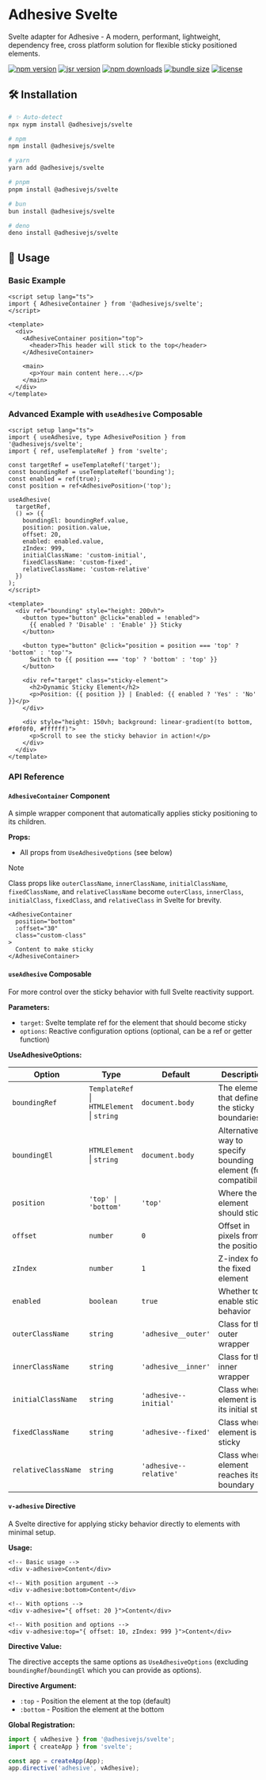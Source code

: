 # Adhesive Svelte

Svelte adapter for Adhesive - A modern, performant, lightweight, dependency free, cross platform solution for flexible sticky positioned elements.

[![npm version](https://img.shields.io/npm/v/@adhesivejs/svelte?color=4c207d)](https://npmjs.com/package/@adhesivejs/svelte)
[![jsr version](https://img.shields.io/jsr/v/@adhesivejs/svelte?color=4c207d)](https://jsr.io/@adhesivejs/svelte)
[![npm downloads](https://img.shields.io/npm/dm/@adhesivejs/svelte?color=4c207d)](https://npm.chart.dev/@adhesivejs/svelte)
[![bundle size](https://img.shields.io/bundlephobia/minzip/@adhesivejs/svelte?color=4c207d)](https://bundlephobia.com/package/@adhesivejs/svelte)
[![license](https://img.shields.io/github/license/adhesivejs/adhesive?color=4c207d)](https://github.com/adhesivejs/adhesive/blob/main/LICENSE)

## 🛠️ Installation

```sh
# ✨ Auto-detect
npx nypm install @adhesivejs/svelte

# npm
npm install @adhesivejs/svelte

# yarn
yarn add @adhesivejs/svelte

# pnpm
pnpm install @adhesivejs/svelte

# bun
bun install @adhesivejs/svelte

# deno
deno install @adhesivejs/svelte
```

## 🎨 Usage

### Basic Example

```svelte
<script setup lang="ts">
import { AdhesiveContainer } from '@adhesivejs/svelte';
</script>

<template>
  <div>
    <AdhesiveContainer position="top">
      <header>This header will stick to the top</header>
    </AdhesiveContainer>

    <main>
      <p>Your main content here...</p>
    </main>
  </div>
</template>
```

### Advanced Example with `useAdhesive` Composable

```svelte
<script setup lang="ts">
import { useAdhesive, type AdhesivePosition } from '@adhesivejs/svelte';
import { ref, useTemplateRef } from 'svelte';

const targetRef = useTemplateRef('target');
const boundingRef = useTemplateRef('bounding');
const enabled = ref(true);
const position = ref<AdhesivePosition>('top');

useAdhesive(
  targetRef,
  () => ({
    boundingEl: boundingRef.value,
    position: position.value,
    offset: 20,
    enabled: enabled.value,
    zIndex: 999,
    initialClassName: 'custom-initial',
    fixedClassName: 'custom-fixed',
    relativeClassName: 'custom-relative'
  })
);
</script>

<template>
  <div ref="bounding" style="height: 200vh">
    <button type="button" @click="enabled = !enabled">
      {{ enabled ? 'Disable' : 'Enable' }} Sticky
    </button>

    <button type="button" @click="position = position === 'top' ? 'bottom' : 'top'">
      Switch to {{ position === 'top' ? 'bottom' : 'top' }}
    </button>

    <div ref="target" class="sticky-element">
      <h2>Dynamic Sticky Element</h2>
      <p>Position: {{ position }} | Enabled: {{ enabled ? 'Yes' : 'No' }}</p>
    </div>

    <div style="height: 150vh; background: linear-gradient(to bottom, #f0f0f0, #ffffff)">
      <p>Scroll to see the sticky behavior in action!</p>
    </div>
  </div>
</template>
```

### API Reference

#### `AdhesiveContainer` Component

A simple wrapper component that automatically applies sticky positioning to its children.

**Props:**

- All props from `UseAdhesiveOptions` (see below)

> [!NOTE]
> Class props like `outerClassName`, `innerClassName`, `initialClassName`, `fixedClassName`, and `relativeClassName` become `outerClass`, `innerClass`, `initialClass`, `fixedClass`, and `relativeClass` in Svelte for brevity.

```svelte
<AdhesiveContainer
  position="bottom"
  :offset="30"
  class="custom-class"
>
  Content to make sticky
</AdhesiveContainer>
```

#### `useAdhesive` Composable

For more control over the sticky behavior with full Svelte reactivity support.

**Parameters:**

- `target`: Svelte template ref for the element that should become sticky
- `options`: Reactive configuration options (optional, can be a ref or getter function)

**UseAdhesiveOptions:**

| Option | Type | Default | Description |
|--------|------|---------|-------------|
| `boundingRef` | `TemplateRef` \| `HTMLElement` \| `string` | `document.body` | The element that defines the sticky boundaries |
| `boundingEl` | `HTMLElement` \| `string` | `document.body` | Alternative way to specify bounding element (for compatibility) |
| `position` | `'top' \| 'bottom'` | `'top'` | Where the element should stick |
| `offset` | `number` | `0` | Offset in pixels from the position |
| `zIndex` | `number` | `1` | Z-index for the fixed element |
| `enabled` | `boolean` | `true` | Whether to enable sticky behavior |
| `outerClassName` | `string` | `'adhesive__outer'` | Class for the outer wrapper |
| `innerClassName` | `string` | `'adhesive__inner'` | Class for the inner wrapper |
| `initialClassName` | `string` | `'adhesive--initial'` | Class when element is in its initial state |
| `fixedClassName` | `string` | `'adhesive--fixed'` | Class when element is sticky |
| `relativeClassName` | `string` | `'adhesive--relative'` | Class when element reaches its boundary |

#### `v-adhesive` Directive

A Svelte directive for applying sticky behavior directly to elements with minimal setup.

**Usage:**

```svelte
<!-- Basic usage -->
<div v-adhesive>Content</div>

<!-- With position argument -->
<div v-adhesive:bottom>Content</div>

<!-- With options -->
<div v-adhesive="{ offset: 20 }">Content</div>

<!-- With position and options -->
<div v-adhesive:top="{ offset: 10, zIndex: 999 }">Content</div>
```

**Directive Value:**

The directive accepts the same options as `UseAdhesiveOptions` (excluding `boundingRef`/`boundingEl` which you can provide as options).

**Directive Argument:**

- `:top` - Position the element at the top (default)
- `:bottom` - Position the element at the bottom

**Global Registration:**

```ts
import { vAdhesive } from '@adhesivejs/svelte';
import { createApp } from 'svelte';

const app = createApp(App);
app.directive('adhesive', vAdhesive);
```
